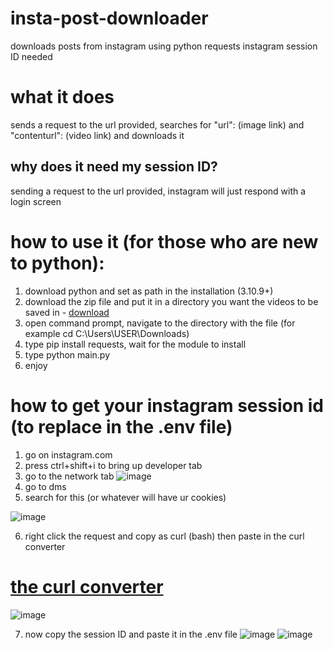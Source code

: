 # insta-post-downloader
downloads posts from instagram using python requests
instagram session ID needed

# what it does 
sends a request to the url provided, searches for "url": (image link) and "contenturl": (video link) and downloads it
## why does it need my session ID?
sending a request to the url provided, instagram will just respond with a login screen

# how to use it (for those who are new to python):
1. download python and set as path in the installation (3.10.9+)
2. download the zip file and put it in a directory you want the videos to be saved in -
[download](https://github.com/Hecker5556/insta-post-downloader/archive/refs/heads/main.zip)
3. open command prompt, navigate to the directory with the file (for example cd C:\Users\USER\Downloads)
4. type pip install requests, wait for the module to install
5. type python main.py
6. enjoy

# how to get your instagram session id (to replace in the .env file)

1. go on instagram.com
2. press ctrl+shift+i to bring up developer tab
3. go to the network tab 
![image](https://github.com/Hecker5556/insta-post-downloader/assets/96238375/2d9dbd1b-7306-4c02-aee6-e7333635ce7a)
4. go to dms
5. search for this (or whatever will have ur cookies)

![image](https://github.com/Hecker5556/insta-post-downloader/assets/96238375/b4bb6f41-e9be-4e48-9291-5dddda6dfd8e)

6. right click the request and copy as curl (bash) then paste in the curl converter

# [the curl converter](https://curlconverter.com)

![image](https://github.com/Hecker5556/insta-post-downloader/assets/96238375/58823efb-e10a-4781-8316-e64b5ce78f37)

7. now copy the session ID and paste it in the .env file 
 ![image](https://github.com/Hecker5556/insta-post-downloader/assets/96238375/1ef01a71-caf1-4e38-8c35-0acee8eec01a)
 ![image](https://github.com/Hecker5556/insta-post-downloader/assets/96238375/1c23a364-217b-4f09-8b7b-78fc83eff5c3)



